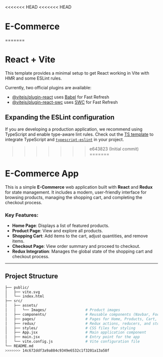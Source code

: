 <<<<<<< HEAD
<<<<<<< HEAD
# E-Commerce
=======
# React + Vite

This template provides a minimal setup to get React working in Vite with HMR and some ESLint rules.

Currently, two official plugins are available:

- [@vitejs/plugin-react](https://github.com/vitejs/vite-plugin-react/blob/main/packages/plugin-react/README.md) uses [Babel](https://babeljs.io/) for Fast Refresh
- [@vitejs/plugin-react-swc](https://github.com/vitejs/vite-plugin-react-swc) uses [SWC](https://swc.rs/) for Fast Refresh

## Expanding the ESLint configuration

If you are developing a production application, we recommend using TypeScript and enable type-aware lint rules. Check out the [TS template](https://github.com/vitejs/vite/tree/main/packages/create-vite/template-react-ts) to integrate TypeScript and [`typescript-eslint`](https://typescript-eslint.io) in your project.
>>>>>>> e643823 (Initial commit)
=======
# E-Commerce App

This is a simple **E-Commerce** web application built with **React** and **Redux** for state management. It includes a modern, user-friendly interface for browsing products, managing the shopping cart, and completing the checkout process. 

### Key Features:
- **Home Page**: Displays a list of featured products.
- **Product Page**: View and explore all products.
- **Shopping Cart**: Add items to the cart, adjust quantities, and remove items.
- **Checkout Page**: View order summary and proceed to checkout.
- **Redux Integration**: Manages the global state of the shopping cart and checkout process.

---

## Project Structure

```bash
├── public/
│   ├── vite.svg
│   └── index.html
├── src/
│   ├── assets/
│   │   └── Images/                  # Product images
│   ├── components/                  # Reusable components (Navbar, Footer, ProductCard, etc.)
│   ├── pages/                       # Pages for Home, Products, Cart, Checkout
│   ├── redux/                       # Redux actions, reducers, and store
│   ├── styles/                      # CSS files for styling
│   ├── App.jsx                      # Main application component
│   ├── main.jsx                     # Entry point for the app
│   └── vite.config.js               # Vite configuration file
└── README.md
>>>>>>> 14c672ddf3a9a884c9349e6532c1f3201a13a58f

